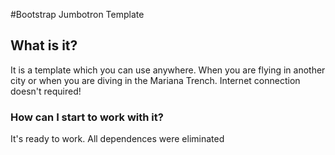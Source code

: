 ﻿#Bootstrap Jumbotron Template

## What is it?

It is a template which you can use anywhere. When you are flying in another city or when you are diving in the Mariana Trench. 
Internet connection doesn't required!

### How can I start to work with it?

It's ready to work. All dependences were eliminated